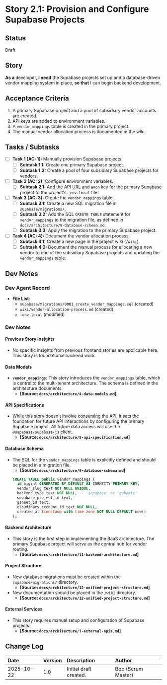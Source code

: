 # Story 2.1: Provision and Configure Supabase Projects

## Status
Draft

## Story
**As a** developer,
**I need** the Supabase projects set up and a database-driven vendor mapping system in place,
**so that** I can begin backend development.

## Acceptance Criteria
1. A primary Supabase project and a pool of subsidiary vendor accounts are created.
2. API keys are added to environment variables.
3. A `vendor_mappings` table is created in the primary project.
4. The manual vendor allocation process is documented in the wiki.

## Tasks / Subtasks
- [ ] **Task 1 (AC: 1):** Manually provision Supabase projects.
  - [ ] **Subtask 1.1:** Create one primary Supabase project.
  - [ ] **Subtask 1.2:** Create a pool of four subsidiary Supabase projects for vendors.
- [ ] **Task 2 (AC: 2):** Configure environment variables.
  - [ ] **Subtask 2.1:** Add the API URL and `anon` key for the primary Supabase project to the project's `.env.local` file.
- [ ] **Task 3 (AC: 3):** Create the `vendor_mappings` table.
  - [ ] **Subtask 3.1:** Create a new SQL migration file in `supabase/migrations/`.
  - [ ] **Subtask 3.2:** Add the SQL `CREATE TABLE` statement for `vendor_mappings` to the migration file, as defined in `docs/architecture/9-database-schema.md`.
  - [ ] **Subtask 3.3:** Apply the migration to the primary Supabase project.
- [ ] **Task 4 (AC: 4):** Document the vendor allocation process.
  - [ ] **Subtask 4.1:** Create a new page in the project wiki (`/wiki`).
  - [ ] **Subtask 4.2:** Document the manual process for allocating a new vendor to one of the subsidiary Supabase projects and updating the `vendor_mappings` table.

## Dev Notes

### Dev Agent Record

*   **File List**:
    *   `supabase/migrations/0001_create_vendor_mappings.sql` (created)
    *   `wiki/vendor-allocation-process.md` (created)
    *   `.env.local` (modified)

### Dev Notes

#### Previous Story Insights
*   No specific insights from previous frontend stories are applicable here. This story is foundational backend work.

#### Data Models
*   **`vendor_mappings`**: This story introduces the `vendor_mappings` table, which is central to the multi-tenant architecture. The schema is defined in the architecture documents.
    *   **[Source: `docs/architecture/4-data-models.md`]**

#### API Specifications
*   While this story doesn't involve consuming the API, it sets the foundation for future API interactions by configuring the primary Supabase project. All future data access will use the `@supabase/supabase-js` client.
    *   **[Source: `docs/architecture/5-api-specification.md`]**

#### Database Schema
*   The SQL for the `vendor_mappings` table is explicitly defined and should be placed in a migration file.
    *   **[Source: `docs/architecture/9-database-schema.md`]**
    ```sql
    CREATE TABLE public.vendor_mappings (
      id bigint GENERATED BY DEFAULT AS IDENTITY PRIMARY KEY,
      vendor_slug text NOT NULL UNIQUE,
      backend_type text NOT NULL, -- 'supabase' or 'gsheets'
      supabase_project_id text,
      gsheet_id text,
      cloudinary_account_id text NOT NULL,
      created_at timestamp with time zone NOT NULL DEFAULT now()
    );
    ```

#### Backend Architecture
*   This story is the first step in implementing the BaaS architecture. The primary Supabase project will serve as the central hub for vendor routing.
    *   **[Source: `docs/architecture/11-backend-architecture.md`]**

#### Project Structure
*   New database migrations must be created within the `supabase/migrations/` directory.
    *   **[Source: `docs/architecture/12-unified-project-structure.md`]**
*   New documentation should be placed in the `/wiki` directory.
    *   **[Source: `docs/architecture/12-unified-project-structure.md`]**

#### External Services
*   This story requires manual setup and configuration of Supabase projects.
    *   **[Source: `docs/architecture/7-external-apis.md`]**

## Change Log
| Date | Version | Description | Author |
| :--- | :--- | :--- | :--- |
| 2025-10-22 | 1.0 | Initial draft created. | Bob (Scrum Master) |

